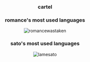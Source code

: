 <h3 align="center">cartel</h3>
<h3 align="center">romance's most used languages</h3>
<p align="center"><img align="center" src="https://github-readme-stats.vercel.app/api/top-langs?username=romancewastaken&show_icons=true&theme=dark&locale=en&layout=compact" alt="romancewastaken"/></p>

<h3 align="center">sato's most used languages</h3>
<p align="center"><img align="center" src="https://github-readme-stats.vercel.app/api/top-langs?username=lamesato&show_icons=true&theme=dark&locale=en&layout=compact" alt="lamesato"/></p>
</p>

